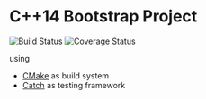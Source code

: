 # C++14 Bootstrap Project
[![Build Status](https://travis-ci.org/boxdot/cpp-bootsrap.svg?branch=dimw%2Ftravis)](https://travis-ci.org/boxdot/cpp-bootsrap) [![Coverage Status](https://coveralls.io/repos/github/boxdot/cpp-bootsrap/badge.svg?branch=master)](https://coveralls.io/github/boxdot/cpp-bootsrap?branch=master)

using

* [CMake](https://cmake.org) as build system
* [Catch](https://github.com/philsquared/Catch.git) as testing framework

